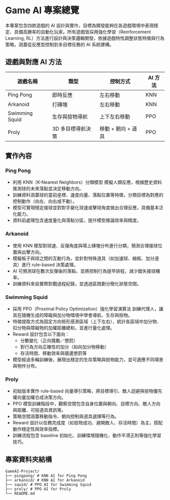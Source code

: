 # Game AI 專案總覽

本專案包含四款遊戲的 AI 設計與實作，目標為開發能夠在各遊戲環境中表現穩定、具備高勝率的自動化玩家。所有遊戲皆採用強化學習（Reinforcement Learning, RL）方法進行設計與決策邏輯開發，依據遊戲特性調整狀態特徵與行為策略，涵蓋從反應型控制到多目標任務的 AI 系統建構。

## 遊戲與對應 AI 方法

| 遊戲名稱         | 類型             | 控制方式         | AI 方法   |
|------------------|------------------|------------------|-----------|
| Ping Pong        | 即時反應          | 左右移動          | KNN        |
| Arkanoid         | 打磚塊            | 左右移動          | KNN        |
| Swimming Squid   | 生存與撿物導航     | 上下左右移動      | PPO        |
| Proly            | 3D 多目標導航決策  | 移動 + 朝向 + 道具 | PPO        |

## 實作內容

### Ping Pong

- 利用 KNN（K-Nearest Neighbors）分類模型 模擬人類反應，根據歷史資料推測球的未來落點並決定移動方向。
- 訓練資料涵蓋球的當前座標、速度向量、落點位置等特徵，分類目標為對應的控制動作（向左、向右或不動）。
- 模型可實現穩定接球並對對手變化球速或擊球角度做出合理反應，具備基本泛化能力。
- 資料前處理包含速度量化與落點分區，提升模型推論效率與精度。

### Arkanoid

- 使用 KNN 模型對球速、反彈角度與場上磚塊分布進行分類，預測合理接球位置與出擊方向。
- 模擬板子與球之間的互動行為，並針對特殊道具（如加速球、縮板、加分道具）進行 rule-based 決策處理。
- AI 可預測球在數次反彈後的落點，並將控制行為提早排程，減少錯失接球機率。
- 訓練資料來自實際對戰過程紀錄，並透過區間劃分簡化狀態空間。

### Swimming Squid

- 採用 PPO（Proximal Policy Optimization）強化學習演算法 訓練代理人，讓其在隨機生成的障礙與加分物環境中學會導航、生存與撿物。
- 特徵提取方式為固定方向矩形感測區域（上下左右），統計各區域中加分物、扣分物與障礙物的加權距離總和，並進行量化處理。
- Reward 設計包含以下面向：
  - 分數變化（正向獎勵／懲罰）
  - 對行為方向正確性的加分（如向加分物移動）
  - 存活時間、移動效率與牆邊懲罰等
- 模型經過多輪訓練後，展現出穩定的生存策略與撿物能力，並可適應不同場景與物件分布。

### Proly

- 初始版本實作 rule-based 向量導引策略，將目標導引、敵人迴避與撿物優先權向量加權合成決策方向。
- PPO 模型訓練階段中，觀察空間包含自身位置與朝向、目標方向、敵人方向與距離、可撿道具資訊等。
- 策略空間涵蓋移動指令、朝向控制與道具選擇等行為。
- Reward 設計以任務完成度（如撿物成功、避開敵人、存活時間）為主，搭配動作穩定性與效率指標。
- 訓練流程包含 baseline 初始化、訓練環境隨機化、動作平滑正則等強化學習技巧。

## 專案資料夾結構

```
GameAI-Project/
├── pingpong/ # KNN AI for Ping Pong
├── arkanoid/ # KNN AI for Arkanoid
├── squid/ # PPO AI for Swimming Squid
├── proly/ # PPO AI for Proly
└── README.md
```
